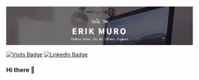 [![Erik Muro's GitHub Banner](./banner.png)]()

[![Visits Badge](https://badges.pufler.dev/visits/emuro2/emuro2)](http://erikmuro.com)
[![LinkedIn Badge](https://img.shields.io/badge/LinkedIn-Profile-informational?style=flat&logo=linkedin&logoColor=white&color=0D76A8)](https://www.linkedin.com/in/erik-muro-72b3636b)


### Hi there 👋

